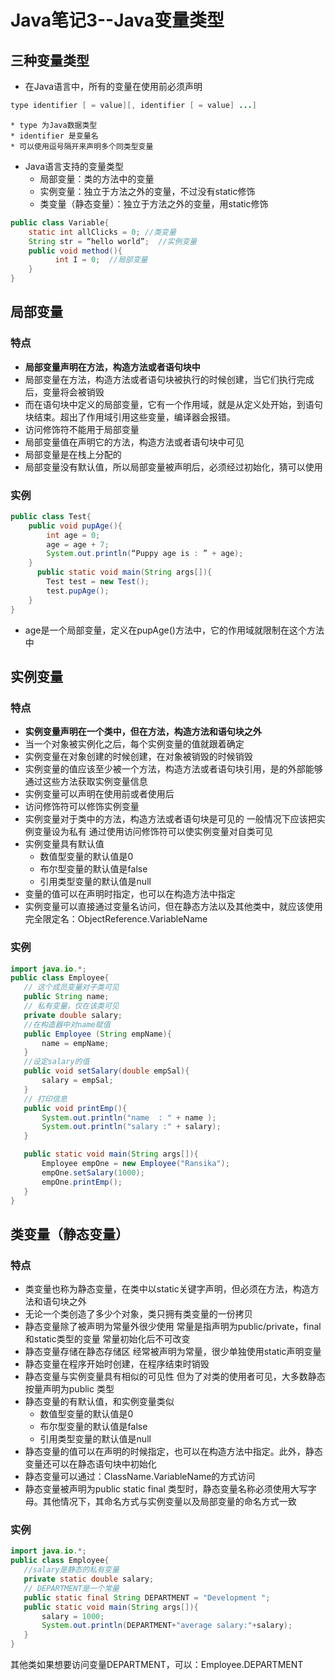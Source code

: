 # Java笔记3--Java变量类型
## 三种变量类型
* 在Java语言中，所有的变量在使用前必须声明
```java
type identifier [ = value][, identifier [ = value] ...]
```
	* type 为Java数据类型
	* identifier 是变量名
	* 可以使用逗号隔开来声明多个同类型变量
* Java语言支持的变量类型
	* 局部变量：类的方法中的变量
	* 实例变量：独立于方法之外的变量，不过没有static修饰
	* 类变量（静态变量）：独立于方法之外的变量，用static修饰
```java
public class Variable{
    static int allClicks = 0; //类变量
    String str = “hello world”;  //实例变量
    public void method(){
	      int I = 0;  //局部变量
    }
}
```
## 局部变量
### 特点
* **局部变量声明在方法，构造方法或者语句块中**
* 局部变量在方法，构造方法或者语句块被执行的时候创建，当它们执行完成后，变量将会被销毁
* 而在语句块中定义的局部变量，它有一个作用域，就是从定义处开始，到语句块结束。超出了作用域引用这些变量，编译器会报错。
* 访问修饰符不能用于局部变量
* 局部变量值在声明它的方法，构造方法或者语句块中可见
* 局部变量是在栈上分配的
* 局部变量没有默认值，所以局部变量被声明后，必须经过初始化，猜可以使用
### 实例
```java
public class Test{
    public void pupAge(){
        int age = 0;
        age = age + 7;
        System.out.println(“Puppy age is : ” + age);
    }
	  public static void main(String args[]){
        Test test = new Test();
        test.pupAge();
    }
}
```
* age是一个局部变量，定义在pupAge()方法中，它的作用域就限制在这个方法中
## 实例变量
### 特点
* **实例变量声明在一个类中，但在方法，构造方法和语句块之外**
* 当一个对象被实例化之后，每个实例变量的值就跟着确定
* 实例变量在对象创建的时候创建，在对象被销毁的时候销毁
* 实例变量的值应该至少被一个方法，构造方法或者语句块引用，是的外部能够通过这些方法获取实例变量信息
* 实例变量可以声明在使用前或者使用后
* 访问修饰符可以修饰实例变量
* 实例变量对于类中的方法，构造方法或者语句块是可见的
一般情况下应该把实例变量设为私有
通过使用访问修饰符可以使实例变量对自类可见
* 实例变量具有默认值
	* 数值型变量的默认值是0
	* 布尔型变量的默认值是false
	* 引用类型变量的默认值是null
* 变量的值可以在声明时指定，也可以在构造方法中指定
* 实例变量可以直接通过变量名访问，但在静态方法以及其他类中，就应该使用完全限定名：ObjectReference.VariableName
### 实例
```java
import java.io.*;
public class Employee{
   // 这个成员变量对子类可见
   public String name;
   // 私有变量，仅在该类可见
   private double salary;
   //在构造器中对name赋值
   public Employee (String empName){
       name = empName;
   }
   //设定salary的值
   public void setSalary(double empSal){
       salary = empSal;
   }  
   // 打印信息
   public void printEmp(){
       System.out.println("name  : " + name );
       System.out.println("salary :" + salary);
   }

   public static void main(String args[]){
       Employee empOne = new Employee("Ransika");
       empOne.setSalary(1000);
       empOne.printEmp();
   }
}
```
## 类变量（静态变量）
### 特点
* 类变量也称为静态变量，在类中以static关键字声明，但必须在方法，构造方法和语句块之外
* 无论一个类创造了多少个对象，类只拥有类变量的一份拷贝
* 静态变量除了被声明为常量外很少使用
常量是指声明为public/private，final和static类型的变量
常量初始化后不可改变
* 静态变量存储在静态存储区
经常被声明为常量，很少单独使用static声明变量
* 静态变量在程序开始时创建，在程序结束时销毁
* 静态变量与实例变量具有相似的可见性
但为了对类的使用者可见，大多数静态按量声明为public 类型
* 静态变量的有默认值，和实例变量类似
	* 数值型变量的默认值是0
	* 布尔型变量的默认值是false
	* 引用类型变量的默认值是null
* 静态变量的值可以在声明的时候指定，也可以在构造方法中指定。此外，静态变量还可以在静态语句块中初始化
* 静态变量可以通过：ClassName.VariableName的方式访问
* 静态变量被声明为public static final 类型时，静态变量名称必须使用大写字母。其他情况下，其命名方式与实例变量以及局部变量的命名方式一致
### 实例
```java
import java.io.*;
public class Employee{
   //salary是静态的私有变量
   private static double salary;
   // DEPARTMENT是一个常量
   public static final String DEPARTMENT = "Development ";
   public static void main(String args[]){
       salary = 1000;
       System.out.println(DEPARTMENT+"average salary:"+salary);
   }
}
```
其他类如果想要访问变量DEPARTMENT，可以：Employee.DEPARTMENT
